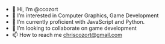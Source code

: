 - 👋 Hi, I’m @ccozort
- 👀 I’m interested in Computer Graphics, Game Development
- 🌱 I’m currently proficient with JavaScript and Python.
- 💞️ I’m looking to collaborate on game development
- 📫 How to reach me chriscozort@gmail.com

<!---
ccozort/ccozort is a ✨ special ✨ repository because its `README.md` (this file) appears on your GitHub profile.
You can click the Preview link to take a look at your changes.
--->

